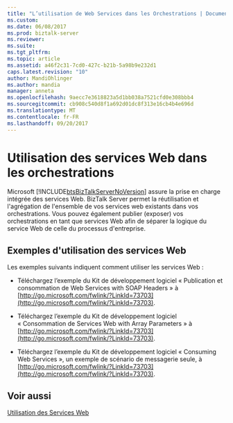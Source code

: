 ```yaml
---
title: "L’utilisation de Web Services dans les Orchestrations | Documents Microsoft"
ms.custom: 
ms.date: 06/08/2017
ms.prod: biztalk-server
ms.reviewer: 
ms.suite: 
ms.tgt_pltfrm: 
ms.topic: article
ms.assetid: a46f2c31-7cd0-427c-b21b-5a98b9e232d1
caps.latest.revision: "10"
author: MandiOhlinger
ms.author: mandia
manager: anneta
ms.openlocfilehash: 9aecc7e3618823a5d1bb038a7521cfd0e308bbb4
ms.sourcegitcommit: cb908c540d8f1a692d01dc8f313e16cb4b4e696d
ms.translationtype: MT
ms.contentlocale: fr-FR
ms.lasthandoff: 09/20/2017
---
```

# <a name="how-to-use-web-services-in-orchestrations"></a>Utilisation des services Web dans les orchestrations
Microsoft [!INCLUDE[btsBizTalkServerNoVersion](../includes/btsbiztalkservernoversion-md.md)] assure la prise en charge intégrée des services Web. BizTalk Server permet la réutilisation et l'agrégation de l'ensemble de vos services web existants dans vos orchestrations. Vous pouvez également publier (exposer) vos orchestrations en tant que services Web afin de séparer la logique du service Web de celle du processus d'entreprise.  
  
## <a name="examples-of-using-web-services"></a>Exemples d'utilisation des services Web  
 Les exemples suivants indiquent comment utiliser les services Web :  
  
-   Téléchargez l’exemple du Kit de développement logiciel « Publication et consommation de Web Services with SOAP Headers » à [http://go.microsoft.com/fwlink/?LinkId=73703](http://go.microsoft.com/fwlink/?LinkId=73703).  
  
-   Téléchargez l’exemple du Kit de développement logiciel « Consommation de Services Web with Array Parameters » à [http://go.microsoft.com/fwlink/?LinkId=73703](http://go.microsoft.com/fwlink/?LinkId=73703).  
  
-   Téléchargez l’exemple du Kit de développement logiciel « Consuming Web Services », un exemple de scénario de messagerie seule, à [http://go.microsoft.com/fwlink/?LinkId=73703](http://go.microsoft.com/fwlink/?LinkId=73703).  
  
## <a name="see-also"></a>Voir aussi  
 [Utilisation des Services Web](../core/using-web-services.md)
